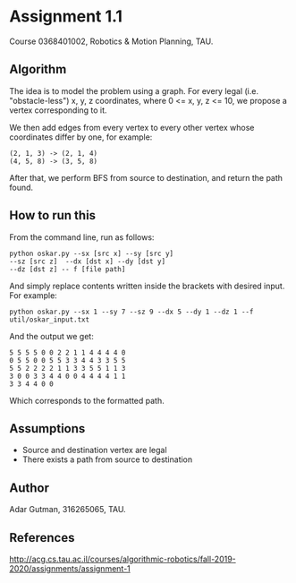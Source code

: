 # Assignment 1.1 
Course 0368401002, Robotics & Motion Planning, TAU.

## Algorithm
The idea is to model the problem using a graph.
For every legal (i.e. "obstacle-less") x, y, z coordinates,
where 0 <= x, y, z <= 10, we propose a vertex 
corresponding to it. 

We then add edges from every vertex to every other vertex
whose coordinates differ by one, for example:
```
(2, 1, 3) -> (2, 1, 4)
(4, 5, 8) -> (3, 5, 8)
```

After that, we perform BFS from source to destination, and return the path found.

## How to run this
From the command line, run as follows:
```
python oskar.py --sx [src x] --sy [src y] 
--sz [src z]  --dx [dst x] --dy [dst y] 
--dz [dst z] -- f [file path]
```
And simply replace contents written inside the brackets with desired input.
For example:
```
python oskar.py --sx 1 --sy 7 --sz 9 --dx 5 --dy 1 --dz 1 --f util/oskar_input.txt
```
And the output we get:
```
5 5 5 5 0 0 2 2 1 1 4 4 4 4 0 
0 5 5 0 0 5 5 3 3 4 4 3 3 5 5 
5 5 2 2 2 2 1 1 3 3 5 5 1 1 3 
3 0 0 3 3 4 4 0 0 4 4 4 4 1 1 
3 3 4 4 0 0
```
Which corresponds to the formatted path.

## Assumptions
* Source and destination vertex are legal
* There exists a path from source to destination

## Author
Adar Gutman, 316265065, TAU.

## References
http://acg.cs.tau.ac.il/courses/algorithmic-robotics/fall-2019-2020/assignments/assignment-1